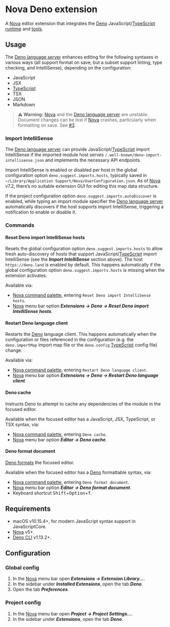 # Nova Deno extension

A [Nova][Nova] editor extension that integrates the [Deno][Deno]
JavaScript/[TypeScript][TypeScript] [runtime](https://deno.land/manual/runtime)
and [tools](https://deno.land/manual/tools).

## Usage

The [Deno language server][Deno language server] enhances editing for the
following syntaxes in various ways (all support format on save, but a subset
support linting, type checking, and IntelliSense), depending on the
configuration:

- JavaScript
- JSX
- [TypeScript][TypeScript]
- TSX
- JSON
- Markdown

> **⚠️ Warning:** [Nova][Nova] and the
> [Deno language server][Deno language server] are unstable. Document changes
> can be lost if [Nova][Nova] crashes, particularly when formatting on save. See
> [#3](https://github.com/jaydenseric/nova-deno/issues/3).

### Import IntelliSense

The [Deno language server][Deno language server] can provide
JavaScript/[TypeScript] import IntelliSense if the imported module host serves
`/.well-known/deno-import-intellisense.json` and implements the necessary API
endpoints.

Import IntelliSense is enabled or disabled per host in the global configuration
option `deno.suggest.imports.hosts`, typically saved in
`~/Library/Application Support/Nova/UserConfiguration.json`. As of [Nova][Nova]
v7.2, there’s no suitable extension GUI for editing this map data structure.

If the project configuration option `deno.suggest.imports.autoDiscover` is
enabled, while typing an import module specifier the
[Deno language server][Deno language server] automatically discovers if the host
supports import IntelliSense, triggering a notification to enable or disable it.

### Commands

#### Reset Deno import IntelliSense hosts

Resets the global configuration option `deno.suggest.imports.hosts` to allow
fresh auto-discovery of hosts that support JavaScript/[TypeScript] import
IntelliSense (see the _**Import IntelliSense**_ section above). The host
`https://deno.land` is enabled by default. This happens automatically if the
global configuration option `deno.suggest.imports.hosts` is missing when the
extension activates.

Available via:

- [Nova command palette][Nova command palettes], entering
  `Reset Deno import IntelliSense hosts`.
- [Nova][Nova] menu bar option _**Extensions → Deno → Reset Deno import
  IntelliSense hosts**_.

#### Restart Deno language client

Restarts the [Deno][Deno] language client. This happens automatically when the
configuration or files referenced in the configuration (e.g. the
`deno.importMap` import map file or the `deno.config` [TypeScript] config file)
change.

Available via:

- [Nova command palette][Nova command palettes], entering
  `Restart Deno language client`.
- [Nova][Nova] menu bar option _**Extensions → Deno → Restart Deno language
  client**_.

#### Deno cache

Instructs Deno to attempt to cache any dependencies of the module in the focused
editor.

Available when the focused editor has a JavaScript, JSX, TypeScript, or TSX
syntax, via:

- [Nova command palette][Nova command palettes], entering `Deno cache`.
- [Nova][Nova] menu bar option _**Editor → Deno cache**_.

#### Deno format document

[Deno formats](https://deno.land/manual/tools/formatter) the focused editor.

Available when the focused editor has a [Deno][Deno] formattable syntax, via:

- [Nova command palette][Nova command palettes], entering
  `Deno format document`.
- [Nova][Nova] menu bar option _**Editor → Deno format document**_.
- Keyboard shortcut <kbd>Shift</kbd>+<kbd>Option</kbd>+<kbd>f</kbd>.

## Requirements

- macOS v10.15.4+, for modern JavaScript syntax support in JavaScriptCore.
- [Nova][Nova] v5+.
- [Deno CLI](https://deno.land/#installation) v1.13.2+.

## Configuration

### Global config

1. In the [Nova][Nova] menu bar open _**Extensions → Extension Library…**_.
2. In the sidebar under _**Installed Extensions**_, open the tab _**Deno**_.
3. Open the tab _**Preferences**_.

### Project config

1. In the [Nova][Nova] menu bar open _**Project → Project Settings...**_.
2. In the sidebar under _**Extensions**_, open the tab _**Deno**_.

[Deno]: https://deno.land "Deno website"
[Deno language server]: https://github.com/denoland/deno/blob/main/cli/lsp/README.md "Deno language server docs"
[Nova]: https://nova.app "Nova website"
[Nova command palettes]: https://library.panic.com/nova/command-palettes "Nova command palettes docs"
[TypeScript]: https://www.typescriptlang.org "TypeScript website"
